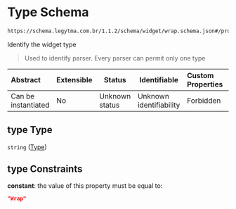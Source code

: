 # Type Schema

```txt
https://schema.legytma.com.br/1.1.2/schema/widget/wrap.schema.json#/properties/type
```

Identify the widget type


> Used to identify parser. Every parser can permit only one type
>

| Abstract            | Extensible | Status         | Identifiable            | Custom Properties | Additional Properties | Access Restrictions | Defined In                                                                     |
| :------------------ | ---------- | -------------- | ----------------------- | :---------------- | --------------------- | ------------------- | ------------------------------------------------------------------------------ |
| Can be instantiated | No         | Unknown status | Unknown identifiability | Forbidden         | Allowed               | none                | [wrap.schema.json\*](../schema/widget/wrap.schema.json) |

## type Type

`string` ([Type](widget-definitions-type.md))

## type Constraints

**constant**: the value of this property must be equal to:

```json
"Wrap"
```
